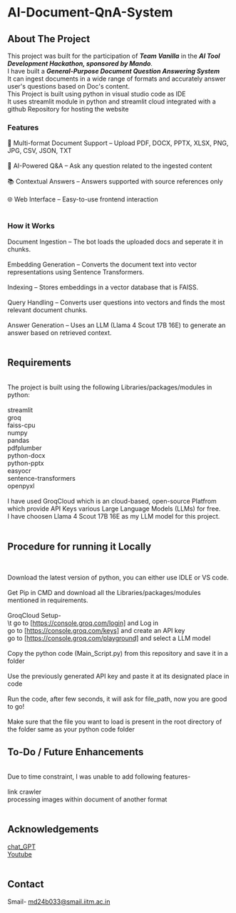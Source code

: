 # AI-Document-QnA-System

## About The Project

This project was built for the participation of ***Team Vanilla*** in the ***AI Tool Development Hackathon, sponsored by Mando***.<br>
I have built a ***General-Purpose Document Question Answering System***<br>
It can ingest documents in a wide range of formats and accurately answer user's questions based on Doc's content.<br>
This Project is built using python in visual studio code as IDE<br>
It uses streamlit module in python and streamlit cloud integrated with a github Repository for hosting the website<br>

### Features

📄 Multi-format Document Support – Upload PDF, DOCX, PPTX, XLSX, PNG, JPG, CSV, JSON, TXT <br>
<br>
🤖 AI-Powered Q&A – Ask any question related to the ingested content <br>
<br>
📚 Contextual Answers – Answers supported with source references only <br>
<br>
🌐 Web Interface – Easy-to-use frontend interaction <br>
<br>

### How it Works

Document Ingestion – The bot loads the uploaded docs and seperate it in chunks.<br>
<br>
Embedding Generation – Converts the document text into vector representations using Sentence Transformers.<br>
<br>
Indexing – Stores embeddings in a vector database that is FAISS.<br>
<br>
Query Handling – Converts user questions into vectors and finds the most relevant document chunks.<br>
<br>
Answer Generation – Uses an LLM (Llama 4 Scout 17B 16E) to generate an answer based on retrieved context.<br>
<br>

## Requirements
<br>
The project is built using the following Libraries/packages/modules in python:
<br>
<br>
streamlit<br>
groq<br>
faiss-cpu<br>
numpy<br>
pandas<br>
pdfplumber<br>
python-docx<br>
python-pptx<br>
easyocr<br>
sentence-transformers<br>
openpyxl<br>
<br>
I have used GroqCloud which is an cloud-based, open-source Platfrom which provide API Keys various Large Language Models (LLMs) for free.<br>
I have choosen Llama 4 Scout 17B 16E as my LLM model for this project.<br>
<br>

## Procedure for running it Locally
<br>

Download the latest version of python, you can either use IDLE or VS code.<br>
<br>
Get Pip in CMD and download all the Libraries/packages/modules mentioned in requirements.<br>
<br>
GroqCloud Setup-<br>
   \t go to [https://console.groq.com/login] and Log in<br>
   go to [https://console.groq.com/keys] and create an API key<br>
   go to [https://console.groq.com/playground] and select a LLM model<br>
<br>
Copy the python code (Main_Script.py) from this repository and save it in a folder<br>
<br>
Use the previously generated API key and paste it at its designated place in code<br>
<br>
Run the code, after few seconds, it will ask for file_path, now you are good to go!<br>
<br>
Make sure that the file you want to load is present in the root directory of the folder same as your python code folder<br>

   
## To-Do / Future Enhancements
<br>
Due to time constraint, I was unable to add following features-<br>
<br>
link crawler<br>
processing images within document of another format<br>
<br>

## Acknowledgements 
[chat_GPT](https://chatgpt.com/)<br>
[Youtube](https://www.youtube.com/)<br>
<br>
## Contact
Smail- md24b033@smail.iitm.ac.in

